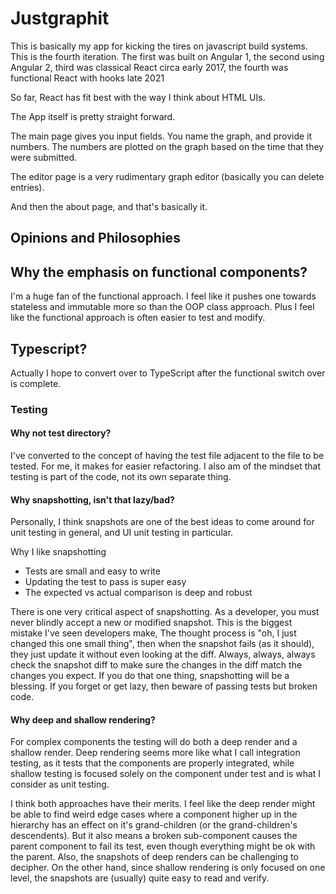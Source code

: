 
# Justgraphit

This is basically my app for kicking the tires on javascript build systems.
This is the fourth iteration. The first was built on Angular 1, the second using Angular 2,
third was classical React circa early 2017, the fourth was functional React with hooks 
late 2021

So far, React has fit best with the way I think about HTML UIs.

The App itself is pretty straight forward. 

The main page gives you input fields.
You name the graph, and provide it numbers. The numbers are plotted on the graph
based on the time that they were submitted.

The editor page is a very rudimentary graph editor (basically you can delete entries).

And then the about page, and that's basically it.

## Opinions and Philosophies


## Why the emphasis on functional components?
I'm a huge fan of the functional approach. I feel like it pushes one towards stateless
and immutable more so than the OOP class approach. Plus I feel like the functional approach
is often easier to test and modify.

## Typescript?

Actually I hope to convert over to TypeScript after the functional switch over is complete.


### Testing

#### Why not test directory?

I've converted to the concept of having the test file adjacent to the file to be tested.
For me, it makes for easier refactoring. I also am of the mindset that testing is part of
the code, not its own separate thing.

#### Why snapshotting, isn't that lazy/bad?
Personally, I think snapshots are one of the best ideas to come around for unit testing 
in general, and UI unit testing in particular.

Why I like snapshotting
* Tests are small and easy to write
* Updating the test to pass is super easy
* The expected vs actual comparison is deep and robust

There is one very critical aspect of snapshotting. As a developer, you must never blindly
accept a new or modified snapshot. This is the biggest mistake I've seen developers make, 
The thought process is "oh, I just changed this one small thing", then when the snapshot 
fails (as it should), they just update it without even looking at the diff. Always, always,
always check the snapshot diff to make sure the changes in the diff match the changes you 
expect. If you do that one thing, snapshotting will be a blessing. If you forget or get lazy, 
then beware of passing tests but broken code.

#### Why deep and shallow rendering?

For complex components the testing will do both a deep render and a shallow render.
Deep rendering seems more like what I call integration testing, as it tests that the components are
properly integrated, while shallow testing is focused solely on the component under test and is what 
I consider as unit testing.

I think both approaches have their merits. I feel like the deep 
render might be able to find weird edge cases where a component higher up in the hierarchy
has an effect on it's grand-children (or the grand-children's descendents). But it also
means a broken sub-component causes the parent component to fail its test, even though
everything might be ok with the parent. Also, the snapshots of deep renders can be challenging to 
decipher. On the other hand, since shallow rendering is only 
focused on one level, the snapshots are (usually) quite easy to read and verify.




